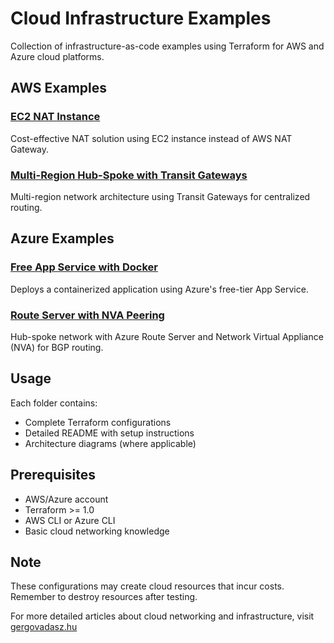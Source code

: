 # Cloud Infrastructure Examples

Collection of infrastructure-as-code examples using Terraform for AWS and Azure cloud platforms.

## AWS Examples

### [EC2 NAT Instance](aws-ec2-nat-instance/)
Cost-effective NAT solution using EC2 instance instead of AWS NAT Gateway.

### [Multi-Region Hub-Spoke with Transit Gateways](aws-multi-region-hub-spoke-with-transit-gateways/)
Multi-region network architecture using Transit Gateways for centralized routing.

## Azure Examples

### [Free App Service with Docker](azure-free-app-service-with-docker/)
Deploys a containerized application using Azure's free-tier App Service.

### [Route Server with NVA Peering](azure-route-server-peering-nva/)
Hub-spoke network with Azure Route Server and Network Virtual Appliance (NVA) for BGP routing.

## Usage

Each folder contains:
- Complete Terraform configurations
- Detailed README with setup instructions
- Architecture diagrams (where applicable)

## Prerequisites

- AWS/Azure account
- Terraform >= 1.0
- AWS CLI or Azure CLI
- Basic cloud networking knowledge

## Note
These configurations may create cloud resources that incur costs. Remember to destroy resources after testing.

For more detailed articles about cloud networking and infrastructure, visit [gergovadasz.hu](https://gergovadasz.hu)
